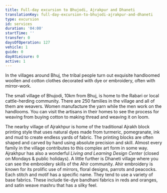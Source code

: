 ```yaml
---
title: Full-day excursion to Bhujodi, Ajrakpur and Dhaneti
translationKey: full-day-excursion-to-bhujodi-ajrakpur-and-dhaneti
type: excursion
id: services
duration: '04:00'
startTime: ''
transfer: 0
daysOfOperation: 127
vehicle: 1
guide: 0
dayAtLeisure: 0
active: 1
---
```

In the villages around Bhuj, the tribal people turn out exquisite handloomed woollen and cotton clothes decorated with dye or embroidery, often with mirror-work.     


The small village of Bhujodi, 10km from Bhuj, is home to the Rabari or local cattle-herding community. There are 250 families in the village and all of them are weavers. Women manufacture the yarn while the men work on the handlooms. You can visit the artisans in their homes to see the process for weaving from buying cotton to making thread and weaving it on loom.    


The nearby village of Ajrakhpur is home of the traditional Ajrakh block printing style that uses natural dyes made from turmeric, pomegranate, ink and mud to create endless yards of fabric. The printing blocks are often shaped and carved by hand using absolute precision and skill. Almost every family in the village contributes to this complex art form in some way. Ajrakhpur has also a wonderful *Living and Learning Design Center* (closed on Mondays & public holidays).  A little further is Dhaneti village where you can see the embroidery skills of the Ahir community. Ahir embroidery is known for its prolific use of mirrors, floral designs, parrots and peacocks. Each stitch and motif has a specific name. They tend to use a variety of base fabrics. These include tie-dye bandhani fabrics in reds and oranges, and satin weave mashru that has a silky feel.